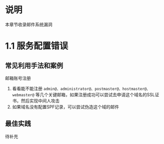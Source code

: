 # 说明

本章节收录邮件系统漏洞

# 1.1 服务配置错误

## 常见利用手法和案例

邮箱账号注册

1. 看看能不能注册 `admin@、administrator@、postmaster@、hostmaster@、webmaster@` 等几个关键邮箱，如果注册成功可以尝试去申请这个域名的SSL证书，然后实现中间人攻击
2. 如果域名没有配置SPF记录，可以尝试伪造这个域的邮件

## 最佳实践

待补充
